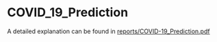 # COVID_19_Prediction

A detailed explanation can be found in [reports/COVID-19_Prediction.pdf](./reports/COVID-19_Prediction.pdf)
